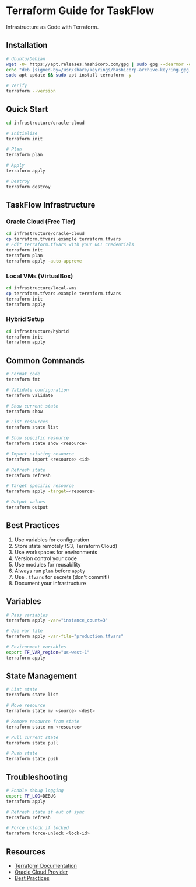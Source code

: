 # Terraform Guide for TaskFlow

Infrastructure as Code with Terraform.

## Installation

```bash
# Ubuntu/Debian
wget -O- https://apt.releases.hashicorp.com/gpg | sudo gpg --dearmor -o /usr/share/keyrings/hashicorp-archive-keyring.gpg
echo "deb [signed-by=/usr/share/keyrings/hashicorp-archive-keyring.gpg] https://apt.releases.hashicorp.com $(lsb_release -cs) main" | sudo tee /etc/apt/sources.list.d/hashicorp.list
sudo apt update && sudo apt install terraform -y

# Verify
terraform --version
```

## Quick Start

```bash
cd infrastructure/oracle-cloud

# Initialize
terraform init

# Plan
terraform plan

# Apply
terraform apply

# Destroy
terraform destroy
```

## TaskFlow Infrastructure

### Oracle Cloud (Free Tier)
```bash
cd infrastructure/oracle-cloud
cp terraform.tfvars.example terraform.tfvars
# Edit terraform.tfvars with your OCI credentials
terraform init
terraform plan
terraform apply -auto-approve
```

### Local VMs (VirtualBox)
```bash
cd infrastructure/local-vms
cp terraform.tfvars.example terraform.tfvars
terraform init
terraform apply
```

### Hybrid Setup
```bash
cd infrastructure/hybrid
terraform init
terraform apply
```

## Common Commands

```bash
# Format code
terraform fmt

# Validate configuration
terraform validate

# Show current state
terraform show

# List resources
terraform state list

# Show specific resource
terraform state show <resource>

# Import existing resource
terraform import <resource> <id>

# Refresh state
terraform refresh

# Target specific resource
terraform apply -target=<resource>

# Output values
terraform output
```

## Best Practices

1. Use variables for configuration
2. Store state remotely (S3, Terraform Cloud)
3. Use workspaces for environments
4. Version control your code
5. Use modules for reusability
6. Always run `plan` before `apply`
7. Use `.tfvars` for secrets (don't commit!)
8. Document your infrastructure

## Variables

```bash
# Pass variables
terraform apply -var="instance_count=3"

# Use var file
terraform apply -var-file="production.tfvars"

# Environment variables
export TF_VAR_region="us-west-1"
terraform apply
```

## State Management

```bash
# List state
terraform state list

# Move resource
terraform state mv <source> <dest>

# Remove resource from state
terraform state rm <resource>

# Pull current state
terraform state pull

# Push state
terraform state push
```

## Troubleshooting

```bash
# Enable debug logging
export TF_LOG=DEBUG
terraform apply

# Refresh state if out of sync
terraform refresh

# Force unlock if locked
terraform force-unlock <lock-id>
```

## Resources
- [Terraform Documentation](https://www.terraform.io/docs)
- [Oracle Cloud Provider](https://registry.terraform.io/providers/oracle/oci/latest/docs)
- [Best Practices](https://www.terraform.io/docs/cloud/guides/recommended-practices/index.html)

